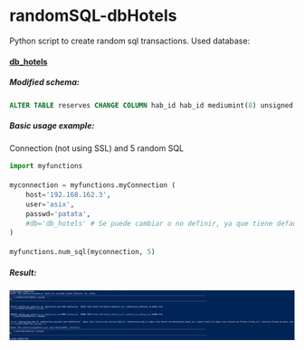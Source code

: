 # randomSQL-dbHotels
Python script to create random sql transactions.
Used database:
#### [db_hotels](https://github.com/robertventura/databases/tree/master/db_hotels)

##### Modified schema:

```sql
ALTER TABLE reserves CHANGE COLUMN hab_id hab_id mediumint(8) unsigned DEFAULT NULL;
```

##### Basic usage example:

Connection (not using SSL) and 5 random SQL

```python
import myfunctions

myconnection = myfunctions.myConnection (
    host='192.168.162.3',
    user='asix', 
    passwd='patata', 
    #db='db_hotels' # Se puede cambiar o no definir, ya que tiene default value
)

myfunctions.num_sql(myconnection, 5)
```
##### Result:

![5 random SQL](https://github.com/AndyCE/randomSQL-dbHotels/blob/master/img/5SQL.png "5 random SQL")

